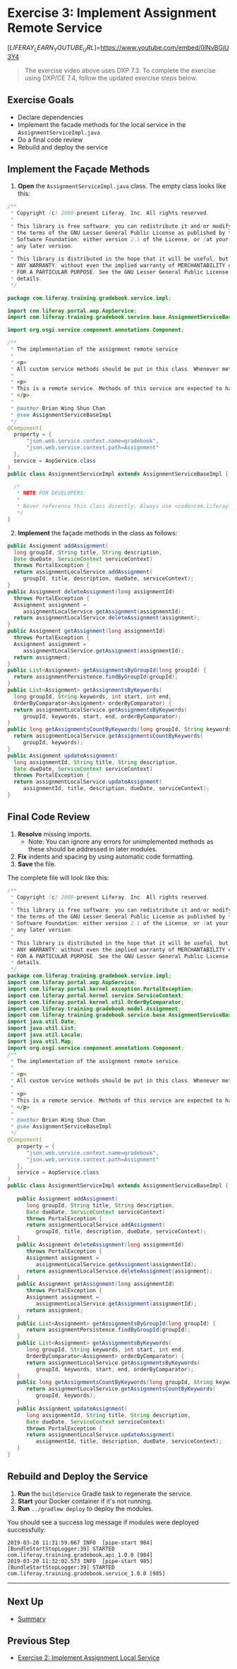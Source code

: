 # Exercise 3: Implement Assignment Remote Service

[$LIFERAY_LEARN_YOUTUBE_URL$]=https://www.youtube.com/embed/0lNvBGjU3Y4

> The exercise video above uses DXP 7.3. To complete the exercise using DXP/CE 7.4, follow the updated exercise steps below.

## Exercise Goals

- Declare dependencies
- Implement the facade methods for the local service in the <code>AssignmentServiceImpl.java</code>
- Do a final code review
- Rebuild and deploy the service

## Implement the Façade Methods

1. **Open** the `AssignmentServiceImpl.java` class. The empty class looks like this:

  ```java
  /**
   * Copyright (c) 2000-present Liferay, Inc. All rights reserved.
   *
   * This library is free software; you can redistribute it and/or modify it under
   * the terms of the GNU Lesser General Public License as published by the Free
   * Software Foundation; either version 2.1 of the License, or (at your option)
   * any later version.
   *
   * This library is distributed in the hope that it will be useful, but WITHOUT
   * ANY WARRANTY; without even the implied warranty of MERCHANTABILITY or FITNESS
   * FOR A PARTICULAR PURPOSE. See the GNU Lesser General Public License for more
   * details.
   */

  package com.liferay.training.gradebook.service.impl;

  import com.liferay.portal.aop.AopService;
  import com.liferay.training.gradebook.service.base.AssignmentServiceBaseImpl;

  import org.osgi.service.component.annotations.Component;

  /**
   * The implementation of the assignment remote service
   *
   * <p>
   * All custom service methods should be put in this class. Whenever methods are added, rerun ServiceBuilder to copy their definitions into the <code>com.liferay.training.gradebook.service.AssignmentService</code> interface.
   *
   * <p>
   * This is a remote service. Methods of this service are expected to have security checks based on the propagated JAAS credentials because this service can be accessed remotely.
   * </p>
   *
   * @author Brian Wing Shun Chan
   * @see AssignmentServiceBaseImpl
   */
  @Component(
  	property = {
  		"json.web.service.context.name=gradebook",
  		"json.web.service.context.path=Assignment"
  	},
  	service = AopService.class
  )
  public class AssignmentServiceImpl extends AssignmentServiceBaseImpl {

  	/*
  	 * NOTE FOR DEVELOPERS:
  	 *
  	 * Never reference this class directly. Always use <code>com.liferay.training.gradebook.service.AssignmentServiceUtil</code> to access the assignment remote service.
  	 */
  }
  ```

2. **Implement** the façade methods in the class as follows:

  ```java
  public Assignment addAssignment(
    long groupId, String title, String description,
    Date dueDate, ServiceContext serviceContext)
    throws PortalException {
    return assignmentLocalService.addAssignment(
       groupId, title, description, dueDate, serviceContext);
  }
  public Assignment deleteAssignment(long assignmentId)
    throws PortalException {
    Assignment assignment =
       assignmentLocalService.getAssignment(assignmentId);
    return assignmentLocalService.deleteAssignment(assignment);
  }
  public Assignment getAssignment(long assignmentId)
    throws PortalException {
    Assignment assignment =
       assignmentLocalService.getAssignment(assignmentId);
    return assignment;
  }
  public List<Assignment> getAssignmentsByGroupId(long groupId) {
    return assignmentPersistence.findByGroupId(groupId);
  }
  public List<Assignment> getAssignmentsByKeywords(
    long groupId, String keywords, int start, int end,
    OrderByComparator<Assignment> orderByComparator) {
    return assignmentLocalService.getAssignmentsByKeywords(
       groupId, keywords, start, end, orderByComparator);
  }
  public long getAssignmentsCountByKeywords(long groupId, String keywords) {
    return assignmentLocalService.getAssignmentsCountByKeywords(
       groupId, keywords);
  }
  public Assignment updateAssignment(
    long assignmentId, String title, String description,
    Date dueDate, ServiceContext serviceContext)
    throws PortalException {
    return assignmentLocalService.updateAssignment(
       assignmentId, title, description, dueDate, serviceContext);
  }
  ```

## Final Code Review

1. **Resolve** missing imports.
   * Note: You can ignore any errors for unimplemented methods as these should be addressed in later modules. 
2. **Fix** indents and spacing by using automatic code formatting.
3. **Save** the file.

The complete file will look like this:

```java
/**
 * Copyright (c) 2000-present Liferay, Inc. All rights reserved.
 *
 * This library is free software; you can redistribute it and/or modify it under
 * the terms of the GNU Lesser General Public License as published by the Free
 * Software Foundation; either version 2.1 of the License, or (at your option)
 * any later version.
 *
 * This library is distributed in the hope that it will be useful, but WITHOUT
 * ANY WARRANTY; without even the implied warranty of MERCHANTABILITY or FITNESS
 * FOR A PARTICULAR PURPOSE. See the GNU Lesser General Public License for more
 * details.
 */
package com.liferay.training.gradebook.service.impl;
import com.liferay.portal.aop.AopService;
import com.liferay.portal.kernel.exception.PortalException;
import com.liferay.portal.kernel.service.ServiceContext;
import com.liferay.portal.kernel.util.OrderByComparator;
import com.liferay.training.gradebook.model.Assignment;
import com.liferay.training.gradebook.service.base.AssignmentServiceBaseImpl;
import java.util.Date;
import java.util.List;
import java.util.Locale;
import java.util.Map;
import org.osgi.service.component.annotations.Component;
/**
 * The implementation of the assignment remote service.
 *
 * <p>
 * All custom service methods should be put in this class. Whenever methods are added, rerun ServiceBuilder to copy their definitions into the <code>com.liferay.training.gradebook.service.AssignmentService</code> interface.
 *
 * <p>
 * This is a remote service. Methods of this service are expected to have security checks based on the propagated JAAS credentials because this service can be accessed remotely.
 * </p>
 *
 * @author Brian Wing Shun Chan
 * @see AssignmentServiceBaseImpl
 */
@Component(
   property = {
      "json.web.service.context.name=gradebook",
      "json.web.service.context.path=Assignment"
   },
   service = AopService.class
)
public class AssignmentServiceImpl extends AssignmentServiceBaseImpl {
   
   public Assignment addAssignment(
      long groupId, String title, String description,
      Date dueDate, ServiceContext serviceContext)
      throws PortalException {
      return assignmentLocalService.addAssignment(
         groupId, title, description, dueDate, serviceContext);
   }
   public Assignment deleteAssignment(long assignmentId)
      throws PortalException {
      Assignment assignment =
         assignmentLocalService.getAssignment(assignmentId);
      return assignmentLocalService.deleteAssignment(assignment);
   }
   public Assignment getAssignment(long assignmentId)
      throws PortalException {
      Assignment assignment =
         assignmentLocalService.getAssignment(assignmentId);
      return assignment;
   }
   public List<Assignment> getAssignmentsByGroupId(long groupId) {
      return assignmentPersistence.findByGroupId(groupId);
   }
   public List<Assignment> getAssignmentsByKeywords(
      long groupId, String keywords, int start, int end,
      OrderByComparator<Assignment> orderByComparator) {
      return assignmentLocalService.getAssignmentsByKeywords(
         groupId, keywords, start, end, orderByComparator);
   }
   public long getAssignmentsCountByKeywords(long groupId, String keywords) {
      return assignmentLocalService.getAssignmentsCountByKeywords(
         groupId, keywords);
   }
   public Assignment updateAssignment(
      long assignmentId, String title, String description,
      Date dueDate, ServiceContext serviceContext)
      throws PortalException {
      return assignmentLocalService.updateAssignment(
         assignmentId, title, description, dueDate, serviceContext);
   }
}
```

## Rebuild and Deploy the Service

1. **Run** the `buildService` Gradle task to regenerate the service.
2. **Start** your Docker container if it's not running.
3. **Run** `../gradlew deploy` to deploy the modules.

You should see a success log message if modules were deployed successfully:

```
2019-03-20 11:31:59.667 INFO  [pipe-start 984][BundleStartStopLogger:39] STARTED com.liferay.training.gradebook.api_1.0.0 [984]
2019-03-20 11:32:02.573 INFO  [pipe-start 985][BundleStartStopLogger:39] STARTED com.liferay.training.gradebook.service_1.0.0 [985]
```

---

## Next Up 

* [Summary](./summary.md) 

## Previous Step

* [Exercise 2: Implement Assignment Local Service](./exercise-2-implement-assignment-local-service.md) 